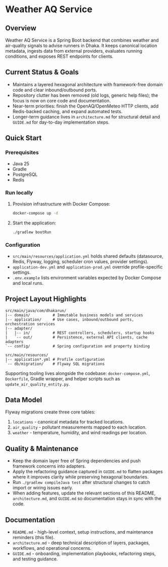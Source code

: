 # Weather AQ Service

## Overview
Weather AQ Service is a Spring Boot backend that combines weather and air-quality signals to advise runners in Dhaka. It keeps canonical location metadata, ingests data from external providers, evaluates running conditions, and exposes REST endpoints for clients.

## Current Status & Goals
- Maintains a layered hexagonal architecture with framework-free domain code and clear inbound/outbound ports.
- Repository clutter has been removed (old logs, generic help files); the focus is now on core code and documentation.
- Near-term priorities: finish the OpenAQ/OpenMeteo HTTP clients, add Redis-backed caching, and expand automated tests.
- Longer-term guidance lives in `architecture.md` for structural detail and `GUIDE.md` for day-to-day implementation steps.

## Quick Start
### Prerequisites
- Java 25
- Gradle
- PostgreSQL
- Redis

### Run locally
1. Provision infrastructure with Docker Compose:
   ```bash
   docker-compose up -d
   ```
2. Start the application:
   ```bash
   ./gradlew bootRun
   ```

### Configuration
- `src/main/resources/application.yml` holds shared defaults (datasource, Redis, Flyway, logging, scheduler cron values, provider settings).
- `application-dev.yml` and `application-prod.yml` override profile-specific settings.
- `.env.example` lists environment variables expected by Docker Compose and local runs.

## Project Layout Highlights
```
src/main/java/com/dhakarun/
|-- domain/          # Immutable business models and services
|-- application/     # Use cases, inbound/outbound ports, orchestration services
|-- adapter/
|   |-- in/          # REST controllers, schedulers, startup hooks
|   `-- out/         # Persistence, external API clients, cache adapters
`-- config/          # Spring configuration and property binding

src/main/resources/
|-- application*.yml # Profile configuration
`-- db/migration/    # Flyway SQL migrations
```
Supporting tooling lives alongside the codebase: `docker-compose.yml`, `Dockerfile`, Gradle wrapper, and helper scripts such as `update_air_quality_entity.py`.

## Data Model
Flyway migrations create three core tables:
1. `locations` - canonical metadata for tracked locations.
2. `air_quality` - pollutant measurements mapped to each location.
3. `weather` - temperature, humidity, and wind readings per location.

## Quality & Maintenance
- Keep the domain layer free of Spring dependencies and push framework concerns into adapters.
- Apply the refactoring guidance captured in `GUIDE.md` to flatten packages where it improves clarity while preserving hexagonal boundaries.
- Run `./gradlew compileJava test` after structural changes to catch import or wiring issues early.
- When adding features, update the relevant sections of this README, `architecture.md`, and `GUIDE.md` so documentation stays in sync with the code.

## Documentation
- `README.md` - high-level context, setup instructions, and maintenance reminders (this file).
- `architecture.md` - deep technical description of layers, packages, workflows, and operational concerns.
- `GUIDE.md` - onboarding, implementation playbooks, refactoring steps, and testing guidance.


